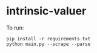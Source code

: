 # intrinsic-valuer

To run:
```
pip install -r requirements.txt
python main.py --scrape --parse
```
